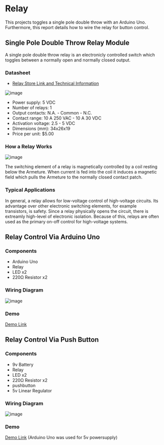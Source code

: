 # Relay
This projects toggles a single pole double throw with an Arduino Uno. Furthermore, this report details how to wire the relay for button control.
## Single Pole Double Throw Relay Module
A single pole double throw relay is an electronicly controlled switch which toggles between a normally open and normally closed output.
### Datasheet
* [Relay Store Link and Technical Information]([url](https://store-usa.arduino.cc/products/1-relay-module-5-vdc-10a-assembled?queryID=bddbe27c2756fdc2e1ba27be88c12172&selectedStore=us))
  
![image](https://github.com/IanPascoe/Relay/assets/95391563/383834c6-d5a2-4fee-9af7-59b87644c96d)

* Power supply: 5 VDC
* Number of relays: 1
* Output contacts: N.A. - Common - N.C.
* Contact range: 10 A 250 VAC - 10 A 30 VDC
* Activation voltage: 2.5 - 5 VDC
* Dimensions (mm): 34x26x19
* Price per unit: $5.00
### How a Relay Works
![image](https://github.com/IanPascoe/Relay/assets/95391563/1fa9c6c3-254b-400f-ad43-ee4604ea121e)

The switching element of a relay is magnetically controlled by a coil resting below the Armeture. When current is fed into the coil it induces a magnetic field which pulls the Armeture to the normally closed contact patch.
### Typical Applications
In general, a relay allows for low-voltage control of high-voltage circuits. Its advantage over other electronic switching elements, for example transistors, is safety. Since a relay physically opens the circuit, there is extreamly high-level of electronic isolation. Because of this, relays are often used as the primary on-off control for high-voltage systems.
## Relay Control Via Arduino Uno
### Components
* Arduino Uno
* Relay
* LED x2
* 220Ω Resistor x2
### Wiring Diagram
![image](https://github.com/IanPascoe/Relay/assets/95391563/e66b736b-0a96-4872-be4b-2fff33a91fea)

### Demo
[Demo Link]([url](https://youtu.be/WtQ3pgL7cVg))
## Relay Control Via Push Button
### Components
* 9v Battery
* Relay
* LED x2
* 220Ω Resistor x2
* pushbutton
* 5v Linear Regulator
### Wiring Diagram
![image](https://github.com/IanPascoe/Relay/assets/95391563/ee5288a1-8acb-4749-9495-9d376c996c36)
### Demo
[Demo Link]([url](https://youtu.be/6tHD5hG_p8E)) (Arduino Uno was used for 5v powersupply)




